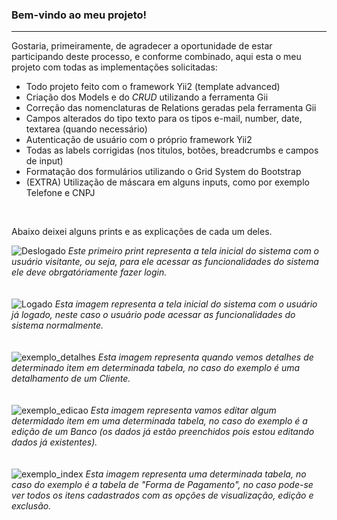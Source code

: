 <h3>Bem-vindo ao meu projeto!</h3>
<hr>
<p>Gostaria, primeiramente, de agradecer a oportunidade de estar participando deste processo, e conforme combinado, aqui esta o meu projeto com todas as implementações solicitadas:</p>
<ul>
  <li> Todo projeto feito com o framework Yii2 (template advanced) </li>
  <li> Criação dos Models e do <i>CRUD</i> utilizando a ferramenta Gii</li>
  <li> Correção das nomenclaturas de Relations geradas pela ferramenta Gii</li>
  <li> Campos alterados do tipo texto para os tipos e-mail, number, date, textarea (quando necessário)</li>
  <li> Autenticação de usuário com o próprio framework Yii2</li>
  <li> Todas as labels corrigidas (nos titulos, botões, breadcrumbs e campos de input)</li>
  <li> Formatação dos formulários utilizando o Grid System do Bootstrap</li>
  <li> (EXTRA) Utilização de máscara em alguns inputs, como por exemplo Telefone e CNPJ </li>
</ul>
<br>

<p>Abaixo deixei alguns prints e as explicações de cada um deles.</p>

![Deslogado](https://user-images.githubusercontent.com/32455202/58932133-d1d7a600-8738-11e9-96bf-db3784a8dfac.jpg )
<i>Este primeiro print representa a tela inicial do sistema com o usuário visitante, ou seja, para ele acessar as funcionalidades do sistema ele deve obrgatóriamente fazer login.</i>
<br>
<br>
<br>
![Logado](https://user-images.githubusercontent.com/32455202/58932145-df8d2b80-8738-11e9-937e-a7dd56d8b7e5.jpg)
<i>Esta imagem representa a tela inicial do sistema com o usuário já logado, neste caso o usuário pode acessar as funcionalidades do sistema normalmente.</i>
<br>
<br>
<br>
![exemplo_detalhes](https://user-images.githubusercontent.com/32455202/58932152-e5830c80-8738-11e9-8f09-a5d27fa4afc6.jpg)
<i>Esta imagem representa quando vemos detalhes de determinado item em determinada tabela, no caso do exemplo é uma detalhamento de um Cliente.</i>
<br>
<br>
<br>
![exemplo_edicao](https://user-images.githubusercontent.com/32455202/58932153-e5830c80-8738-11e9-808d-655503f421d5.jpg)
<i>Esta imagem representa vamos editar algum determidado item em uma determinada tabela, no caso do exemplo é a edição de um Banco (os dados já estão preenchidos pois estou editando dados já existentes).</i>
<br>
<br>
<br>
![exemplo_index](https://user-images.githubusercontent.com/32455202/58932154-e61ba300-8738-11e9-8d33-b3858e0e8a43.jpg)
<i>Esta imagem representa uma determinada tabela, no caso do exemplo é a tabela de "Forma de Pagamento", no caso pode-se ver todos os itens cadastrados com as opções de visualização, edição e exclusão.</i>
